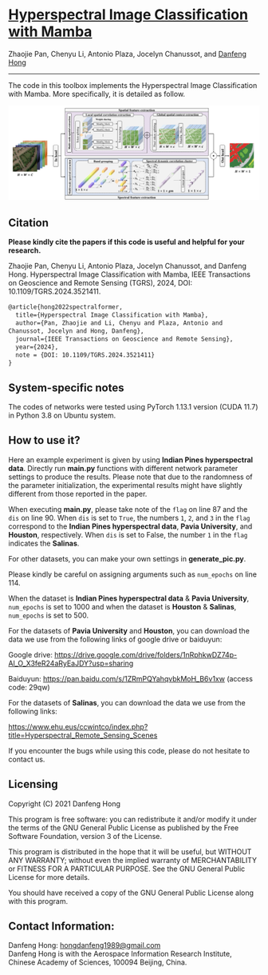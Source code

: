 # [Hyperspectral Image Classification with Mamba](https://ieeexplore.ieee.org/document/10812905)

Zhaojie Pan, Chenyu Li, Antonio Plaza, Jocelyn Chanussot, and [Danfeng Hong](https://sites.google.com/view/danfeng-hong)

___________

The code in this toolbox implements the Hyperspectral Image Classification with Mamba. More specifically, it is detailed as follow.

![alt text](./MambaLG.png)

Citation
---------------------

**Please kindly cite the papers if this code is useful and helpful for your research.**

Zhaojie Pan, Chenyu Li, Antonio Plaza, Jocelyn Chanussot, and Danfeng Hong. Hyperspectral Image Classification with Mamba, IEEE Transactions on Geoscience and Remote Sensing (TGRS), 2024, DOI: 10.1109/TGRS.2024.3521411.

    @article{hong2022spectralformer,
      title={Hyperspectral Image Classification with Mamba},
      author={Pan, Zhaojie and Li, Chenyu and Plaza, Antonio and Chanussot, Jocelyn and Hong, Danfeng},
      journal={IEEE Transactions on Geoscience and Remote Sensing}, 
      year={2024},
      note = {DOI: 10.1109/TGRS.2024.3521411}
    }
    
System-specific notes
---------------------
The codes of networks were tested using PyTorch 1.13.1 version (CUDA 11.7) in Python 3.8 on Ubuntu system.

How to use it?
---------------------
Here an example experiment is given by using **Indian Pines hyperspectral data**. Directly run **main.py** functions with different network parameter settings to produce the results. Please note that due to the randomness of the parameter initialization, the experimental results might have slightly different from those reported in the paper.

When executing **main.py**, please take note of the `flag` on line 87 and the `dis` on line 90. When `dis` is set to `True`, the numbers `1`, `2`, and `3` in the `flag` correspond to the **Indian Pines hyperspectral data**, **Pavia University**, and **Houston**, respectively. When `dis` is set to False, the number `1` in the `flag` indicates the **Salinas**.

For other datasets, you can make your own settings in **generate_pic.py**.

Please kindly be careful on assigning arguments such as `num_epochs` on line 114. 

When the dataset is **Indian Pines hyperspectral data** & **Pavia University**, `num_epochs` is set to 1000 and when the dataset is **Houston** & **Salinas**, `num_epochs` is set to 500.

For the datasets of **Pavia University** and **Houston**, you can download the data we use from the following links of google drive or baiduyun:

Google drive: https://drive.google.com/drive/folders/1nRphkwDZ74p-Al_O_X3feR24aRyEaJDY?usp=sharing

Baiduyun: https://pan.baidu.com/s/1ZRmPQYahqvbkMoH_B6v1xw (access code: 29qw)

For the datasets of **Salinas**, you can download the data we use from the following links:

https://www.ehu.eus/ccwintco/index.php?title=Hyperspectral_Remote_Sensing_Scenes

If you encounter the bugs while using this code, please do not hesitate to contact us.

Licensing
---------

Copyright (C) 2021 Danfeng Hong

This program is free software: you can redistribute it and/or modify it under the terms of the GNU General Public License as published by the Free Software Foundation, version 3 of the License.

This program is distributed in the hope that it will be useful, but WITHOUT ANY WARRANTY; without even the implied warranty of MERCHANTABILITY or FITNESS FOR A PARTICULAR PURPOSE. See the GNU General Public License for more details.

You should have received a copy of the GNU General Public License along with this program.

Contact Information:
--------------------

Danfeng Hong: hongdanfeng1989@gmail.com<br>
Danfeng Hong is with the Aerospace Information Research Institute, Chinese Academy of Sciences, 100094 Beijing, China. 

